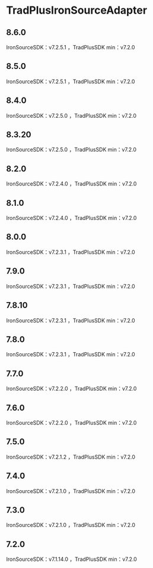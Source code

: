 # TradPlusIronSourceAdapter

## 8.6.0

IronSourceSDK：v7.2.5.1 ，TradPlusSDK min：v7.2.0

## 8.5.0

IronSourceSDK：v7.2.5.1 ，TradPlusSDK min：v7.2.0

## 8.4.0

IronSourceSDK：v7.2.5.0 ，TradPlusSDK min：v7.2.0

## 8.3.20

IronSourceSDK：v7.2.5.0 ，TradPlusSDK min：v7.2.0

## 8.2.0

IronSourceSDK：v7.2.4.0 ，TradPlusSDK min：v7.2.0

## 8.1.0

IronSourceSDK：v7.2.4.0 ，TradPlusSDK min：v7.2.0

## 8.0.0

IronSourceSDK：v7.2.3.1 ，TradPlusSDK min：v7.2.0

## 7.9.0

IronSourceSDK：v7.2.3.1 ，TradPlusSDK min：v7.2.0

## 7.8.10

IronSourceSDK：v7.2.3.1 ，TradPlusSDK min：v7.2.0

## 7.8.0

IronSourceSDK：v7.2.3.1 ，TradPlusSDK min：v7.2.0

## 7.7.0

IronSourceSDK：v7.2.2.0 ，TradPlusSDK min：v7.2.0

## 7.6.0

IronSourceSDK：v7.2.2.0 ，TradPlusSDK min：v7.2.0

## 7.5.0

IronSourceSDK：v7.2.1.2 ，TradPlusSDK min：v7.2.0

## 7.4.0

IronSourceSDK：v7.2.1.0 ，TradPlusSDK min：v7.2.0

## 7.3.0

IronSourceSDK：v7.2.1.0 ，TradPlusSDK min：v7.2.0

## 7.2.0

IronSourceSDK：v7.1.14.0 ，TradPlusSDK min：v7.2.0